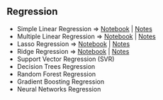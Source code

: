 ## Regression
- Simple Linear Regression => [Notebook](Notebooks/Simple_Linear_Regression.ipynb) | [Notes](Regression/Notes/Simple_Linear_Regression_Notes.pdf)
- Multiple Linear Regression => [Notebook](Notebooks/Multiple_Linear_regression.ipynb) | [Notes](Regression/Notes/Multiple_Linear_Regression_Notes.pdf)
- Lasso Regression => [Notebook](Notebooks/Lasso_Regression.ipynb) | [Notes](Regression/Notes/Lasso_Regression_Notes.pdf)
- Ridge Regression  => [Notebook]() | [Notes](Regression/Notes/Ridge_Regression_Notes.pdf)
- Support Vector Regression (SVR)
- Decision Trees Regression
- Random Forest Regression
- Gradient Boosting Regression
- Neural Networks Regression
